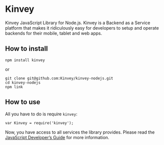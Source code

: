 # Kinvey

Kinvey JavaScript Library for Node.js. Kinvey is a Backend as a Service platform that makes it ridiculously easy for developers to setup and operate backends for their mobile, tablet and web apps.

## How to install
	npm install kinvey

or

	git clone git@github.com:Kinvey/kinvey-nodejs.git
	cd kinvey-nodejs
	npm link

## How to use
All you have to do is require `kinvey`:

	var Kinvey = require('kinvey');

Now, you have access to all services the library provides. Please read the [JavaScript Developer’s Guide](https://console.kinvey.com/#docs/JavaScript/JS-Developers-Guide) for more information.